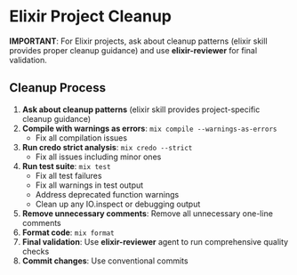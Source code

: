 # Elixir Project Cleanup

**IMPORTANT**: For Elixir projects, ask about cleanup patterns (elixir skill
provides proper cleanup guidance) and use **elixir-reviewer** for final
validation.

## Cleanup Process

1. **Ask about cleanup patterns** (elixir skill provides project-specific
   cleanup guidance)
2. **Compile with warnings as errors**: `mix compile --warnings-as-errors`
   - Fix all compilation issues
3. **Run credo strict analysis**: `mix credo --strict`
   - Fix all issues including minor ones
4. **Run test suite**: `mix test`
   - Fix all test failures
   - Fix all warnings in test output
   - Address deprecated function warnings
   - Clean up any IO.inspect or debugging output
5. **Remove unnecessary comments**: Remove all unnecessary one-line comments
6. **Format code**: `mix format`
7. **Final validation**: Use **elixir-reviewer** agent to run comprehensive
   quality checks
8. **Commit changes**: Use conventional commits
